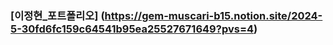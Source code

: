 ### [이정현_포트폴리오] (https://gem-muscari-b15.notion.site/2024-5-30fd6fc159c64541b95ea25527671649?pvs=4)
